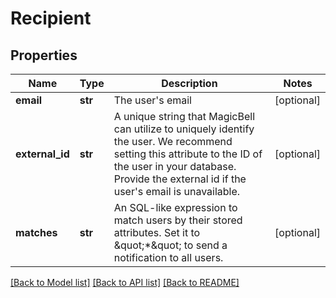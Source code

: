 # Recipient


## Properties
Name | Type | Description | Notes
------------ | ------------- | ------------- | -------------
**email** | **str** | The user&#39;s email | [optional] 
**external_id** | **str** | A unique string that MagicBell can utilize to uniquely identify the user. We recommend setting this attribute to the ID of the user in your database. Provide the external id if the user&#39;s email is unavailable. | [optional] 
**matches** | **str** | An SQL-like expression to match users by their stored attributes. Set it to \&quot;*\&quot; to send a notification to all users. | [optional] 

[[Back to Model list]](../README.md#documentation-for-models) [[Back to API list]](../README.md#documentation-for-api-endpoints) [[Back to README]](../README.md)



